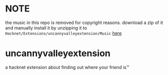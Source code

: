 # NOTE
the music in this repo is removed for copyright reasons. download a zip of it and manually install it by unzipping it to `Hacknet/Extensions/uncannyvalleyextension/Music` [here](https://www.dropbox.com/s/wolpt0a8ssbwtqz/Music-pre2.zip?dl=0)

# uncannyvalleyextension
a hacknet extension about finding out where your friend is™
